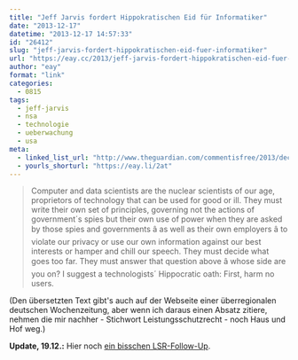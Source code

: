 ```yaml
---
title: "Jeff Jarvis fordert Hippokratischen Eid für Informatiker"
date: "2013-12-17"
datetime: "2013-12-17 14:57:33"
id: "26412"
slug: "jeff-jarvis-fordert-hippokratischen-eid-fuer-informatiker"
url: "https://eay.cc/2013/jeff-jarvis-fordert-hippokratischen-eid-fuer-informatiker/"
author: "eay"
format: "link"
categories:
  - 0815
tags:
  - jeff-jarvis
  - nsa
  - technologie
  - ueberwachung
  - usa
meta:
  - linked_list_url: "http://www.theguardian.com/commentisfree/2013/dec/09/tech-giant-companies-open-letter-white-house"
  - yourls_shorturl: "https://eay.li/2at"
---
```


> Computer and data scientists are the nuclear scientists of our age, proprietors of technology that can be used for good or ill. They must write their own set of principles, governing not the actions of government´s spies but their own use of power when they are asked by those spies and governments â as well as their own employers â to violate our privacy or use our own information against our best interests or hamper and chill our speech. They must decide what goes too far. They must answer that question above â whose side are you on? I suggest a technologists´ Hippocratic oath: First, harm no users.

(Den übersetzten Text gibt's auch auf der Webseite einer überregionalen deutschen Wochenzeitung, aber wenn ich daraus einen Absatz zitiere, nehmen die mir nachher - Stichwort Leistungsschutzrecht - noch Haus und Hof weg.)

**Update, 19.12.:** Hier noch [ein bisschen LSR-Follow-Up](//eay.cc/2013/lsr-und-depublizierungs-rant/).
